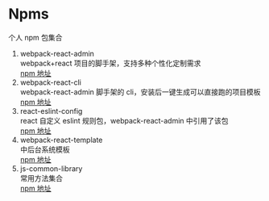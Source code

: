 # Npms

个人 npm 包集合

1. webpack-react-admin  
   webpack+react 项目的脚手架，支持多种个性化定制需求  
   [npm 地址](https://www.npmjs.com/package/webpack-react-admin)
2. webpack-react-cli  
   webpack-react-admin 脚手架的 cli，安装后一键生成可以直接跑的项目模板  
   [npm 地址](https://www.npmjs.com/package/webpack-react-cli)
3. react-eslint-config  
   react 自定义 eslint 规则包，webpack-react-admin 中引用了该包  
   [npm 地址](https://www.npmjs.com/package/react-eslint-config)
4. webpack-react-template  
   中后台系统模板  
   [npm 地址](https://www.npmjs.com/package/webpack-react-template)
5. js-common-library  
  常用方法集合  
   [npm 地址](https://www.npmjs.com/package/js-common-library)

